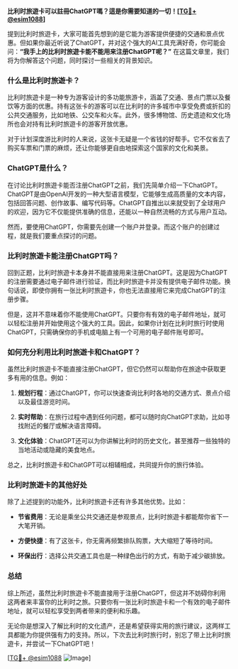 **比利时旅遊卡可以註冊ChatGPT嗎？這是你需要知道的一切！[[TG💪+ @esim1088](https://t.me/s/esim1088)]**

提到比利时旅遊卡，大家可能首先想到的是它能为游客提供便捷的交通和景点优惠。但如果你最近听说了ChatGPT，并对这个强大的AI工具充满好奇，你可能会问：**“我手上的比利时旅遊卡能不能用来注册ChatGPT呢？”** 在这篇文章里，我们将为你解答这个问题，同时探讨一些相关的背景知识。

### 什么是比利时旅遊卡？

比利时旅遊卡是一种专为游客设计的多功能旅游卡，涵盖了交通、景点门票以及餐饮等方面的优惠。持有这张卡的游客可以在比利时的许多城市中享受免费或折扣的公共交通服务，比如地铁、公交车和火车。此外，很多博物馆、历史遗迹和文化场所也会对持有比利时旅遊卡的游客开放优惠。

对于计划深度游比利时的人来说，这张卡无疑是一个省钱的好帮手。它不仅省去了购买车票和门票的麻烦，还让你能够更自由地探索这个国家的文化和美景。

### ChatGPT是什么？

在讨论比利时旅遊卡能否注册ChatGPT之前，我们先简单介绍一下ChatGPT。ChatGPT是由OpenAI开发的一种大型语言模型，它能够生成高质量的文本内容，包括回答问题、创作故事、编写代码等。ChatGPT自推出以来就受到了全球用户的欢迎，因为它不仅能提供准确的信息，还能以一种自然流畅的方式与用户互动。

然而，要使用ChatGPT，你需要先创建一个账户并登录。而这个账户的创建过程，就是我们要重点探讨的问题。

### 比利时旅遊卡能注册ChatGPT吗？

回到正题，比利时旅遊卡本身并不能直接用来注册ChatGPT。这是因为ChatGPT的注册需要通过电子邮件进行验证，而比利时旅遊卡并没有提供电子邮件功能。换句话说，即使你拥有一张比利时旅遊卡，你也无法直接用它来完成ChatGPT的注册步骤。

但是，这并不意味着你不能使用ChatGPT。只要你有有效的电子邮件地址，就可以轻松注册并开始使用这个强大的工具。因此，如果你计划在比利时旅行时使用ChatGPT，只需确保你的手机或电脑上有一个可用的电子邮件账号即可。

### 如何充分利用比利时旅遊卡和ChatGPT？

虽然比利时旅遊卡不能直接注册ChatGPT，但它仍然可以帮助你在旅途中获取更多有用的信息。例如：

1. **规划行程**：通过ChatGPT，你可以快速查询比利时各地的交通方式、景点介绍以及最佳游览时间。
   
2. **实时帮助**：在旅行过程中遇到任何问题，都可以随时向ChatGPT求助，比如寻找附近的餐厅或解决语言障碍。

3. **文化体验**：ChatGPT还可以为你讲解比利时的历史文化，甚至推荐一些独特的当地活动或隐藏的美食地点。

总之，比利时旅遊卡和ChatGPT可以相辅相成，共同提升你的旅行体验。

### 比利时旅遊卡的其他好处

除了上述提到的功能外，比利时旅遊卡还有许多其他优势。比如：

- **节省费用**：无论是乘坐公共交通还是参观景点，比利时旅遊卡都能帮你省下一大笔开销。
  
- **方便快捷**：有了这张卡，你无需再频繁排队购票，大大缩短了等待时间。

- **环保出行**：选择公共交通工具也是一种绿色出行的方式，有助于减少碳排放。

### 总结

综上所述，虽然比利时旅遊卡不能直接用于注册ChatGPT，但这并不妨碍你利用这两者来丰富你的比利时之旅。只要你有一张比利时旅遊卡和一个有效的电子邮件地址，就可以轻松享受到两者带来的便利和乐趣。

无论你是想深入了解比利时的文化遗产，还是希望获得实用的旅行建议，这两样工具都能为你提供强有力的支持。所以，下次去比利时旅行时，别忘了带上比利时旅遊卡，并尝试一下ChatGPT吧！

[[TG💪+ @esim1088](https://t.me/s/esim1088) ![Image](https://i.postimg.cc/4NQfJmqS/Snipaste-2025-05-13-00-14-12.png)]
